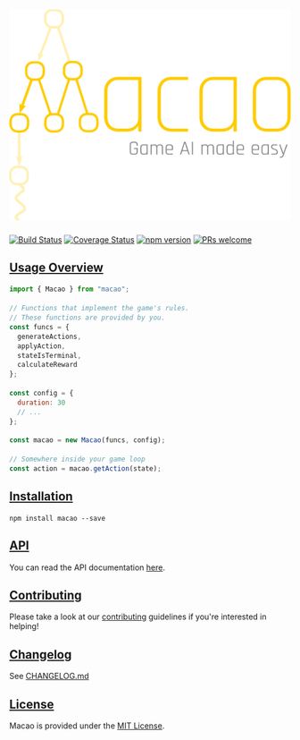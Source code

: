 <h1 align="center">
  <img src="https://github.com/Neoflash1979/macao/raw/master/images/Macao-logo-color.png" alt="Macao Logo" />
</h1>

[![Build Status](https://travis-ci.org/Neoflash1979/macao.svg?branch=master)](https://travis-ci.org/Neoflash1979/macao)
[![Coverage Status](https://coveralls.io/repos/github/Neoflash1979/macao/badge.svg)](https://coveralls.io/github/Neoflash1979/macao)
[![npm version](https://badge.fury.io/js/macao.svg)](https://www.npmjs.com/package/macao)
[![PRs welcome](https://img.shields.io/badge/PRs-welcome-brightgreen.svg)](http://makeapullrequest.com/)

## [Usage Overview](#usage-overview)

```javascript
import { Macao } from "macao";

// Functions that implement the game's rules.
// These functions are provided by you.
const funcs = {
  generateActions,
  applyAction,
  stateIsTerminal,
  calculateReward
};

const config = {
  duration: 30
  // ...
};

const macao = new Macao(funcs, config);

// Somewhere inside your game loop
const action = macao.getAction(state);
```

## [Installation](#installation)

```shell
npm install macao --save
```

## [API](#api)

You can read the API documentation [here](https://neoflash1979.github.io/macao/).

## [Contributing](#contributing)
Please take a look at our [contributing](https://github.com/Neoflash1979/macao/blob/master/CONTRIBUTING.md) guidelines if you're interested in helping!

## [Changelog](#changelog)
See [CHANGELOG.md](https://github.com/Neoflash1979/macao/blob/master/CHANGELOG.md)

## [License](#license)

Macao is provided under the [MIT License](https://github.com/Neoflash1979/macao/blob/master/LICENSE).

